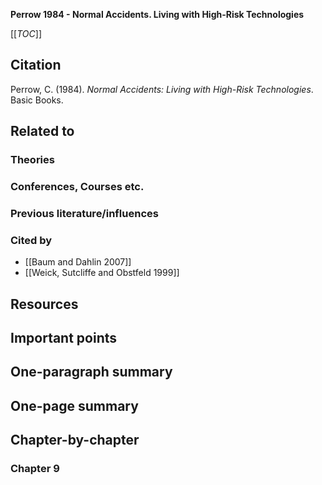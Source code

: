 **Perrow 1984 - Normal Accidents. Living with High-Risk Technologies**

[[_TOC_]]

## Citation
Perrow, C. (1984). *Normal Accidents: Living with High-Risk Technologies*. Basic Books.

## Related to

### Theories

### Conferences, Courses etc.

### Previous literature/influences

### Cited by
* [[Baum and Dahlin 2007]]
* [[Weick, Sutcliffe and Obstfeld 1999]]

## Resources

## Important points

## One-paragraph summary

## One-page summary

## Chapter-by-chapter

### Chapter 9
